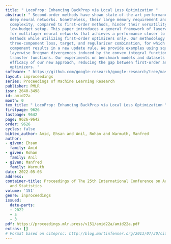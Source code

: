 ```yaml
---
title: " LocoProp: Enhancing BackProp via Local Loss Optimization "
abstract: " Second-order methods have shown state-of-the-art performance for optimizing
  deep neural networks. Nonetheless, their large memory requirement and high computational
  complexity, compared to first-order methods, hinder their versatility in a typical
  low-budget setup. This paper introduces a general framework of layerwise loss construction
  for multilayer neural networks that achieves a performance closer to second-order
  methods while utilizing first-order optimizers only. Our methodology lies upon a
  three-component loss, target, and regularizer combination, for which altering each
  component results in a new update rule. We provide examples using squared loss and
  layerwise Bregman divergences induced by the convex integral functions of various
  transfer functions. Our experiments on benchmark models and datasets validate the
  efficacy of our new approach, reducing the gap between first-order and second-order
  optimizers. "
software: " https://github.com/google-research/google-research/tree/master/locoprop "
layout: inproceedings
series: Proceedings of Machine Learning Research
publisher: PMLR
issn: 2640-3498
id: amid22a
month: 0
tex_title: " LocoProp: Enhancing BackProp via Local Loss Optimization "
firstpage: 9626
lastpage: 9642
page: 9626-9642
order: 9626
cycles: false
bibtex_author: Amid, Ehsan and Anil, Rohan and Warmuth, Manfred
author:
- given: Ehsan
  family: Amid
- given: Rohan
  family: Anil
- given: Manfred
  family: Warmuth
date: 2022-05-03
address:
container-title: Proceedings of The 25th International Conference on Artificial Intelligence
  and Statistics
volume: '151'
genre: inproceedings
issued:
  date-parts:
  - 2022
  - 5
  - 3
pdf: https://proceedings.mlr.press/v151/amid22a/amid22a.pdf
extras: []
# Format based on citeproc: http://blog.martinfenner.org/2013/07/30/citeproc-yaml-for-bibliographies/
---
```

